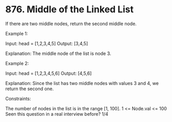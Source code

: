 # 876. Middle of the Linked List


If there are two middle nodes, return the second middle node.

 

Example 1:


Input: head = [1,2,3,4,5]
Output: [3,4,5]


Explanation: The middle node of the list is node 3.


Example 2:


Input: head = [1,2,3,4,5,6]
Output: [4,5,6]


Explanation: Since the list has two middle nodes with values 3 and 4, we return the second one.
 

Constraints:

The number of nodes in the list is in the range [1, 100].
1 <= Node.val <= 100
Seen this question in a real interview before?
1/4